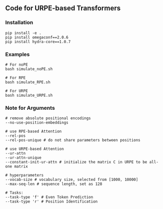 ## Code for URPE-based Transformers

### Installation

```shell
pip install -e .
pip install omegaconf==2.0.6
pip install hydra-core==1.0.7
```

### Examples

```shell
# For noPE
bash simulate_noPE.sh

# For RPE
bash simulate_RPE.sh

# For URPE
bash simulate_URPE.sh

```

### Note for Arguments
```shell
# remove absolute positional encodings
--no-use-position-embeddings

# use RPE-based Attention
--rel-pos
--rel-pos-unique # do not share parameters between positions

# use URPE-based Attention
--ur-attn
--ur-attn-unique
--constant-init-ur-attn # initialize the matrix C in URPE to be all-one matrix

# hyperparameters
--vocab-size # vocabulary size, selected from [1000, 10000]
--max-seq-len # sequence length, set as 128

# Tasks:
--task-type 'f' # Even Token Prediction
--task-type 'r' # Position Identification
```
